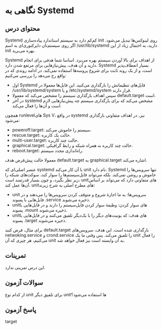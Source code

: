 # نگاهی به Systemd

## محتوای درس

‏Systemd کم‌کم دارد به سیستم استاندارد پیاده‌سازی init روی لینوکس‌ها تبدیل می‌شود.
اگر روی سیستم‌تان دایرکتوری‌ای به اسم ‎/usr/lib/systemd دارید‌، به احتمال زیاد از
این init بهره می‌برید.

‏Systemd از اهداف برای بالا آوردن سیستم بهره می‌برد. اساسا شما هدفی برای انجام
دارید و آن هدف‌، پیش‌نیاز‌هایی برای مرتفع شدن دارد. Systemd بسیار انعطاف‌پذیر است، و
از یک روند ثابت برای شروع پروسه‌ها استفاده نمی‌کند. در ادامه روندی که در واقع رخ
می‌دهد را بررسی می‌کنیم:

- اول Systemd فایل‌های تنظیماتش را بارگذاری می‌کنید. این فایل‌ها معمولا در
  ‎/usr/lib/systemd/system و یا ‎/etc/systemd/system قرار دارند.
- سپس اهداف بارگذاری سیستم را مشخص می‌کند که معمولا default.target است.
- در آخر systemd مشخص می‌کند که برای بارگذاری سیستم چه پیش‌نیاز‌هایی لازم است و
  آن‌ها را فعال می‌کند.

همچون runlevel‌های Sys V، در واقع systemd نیز‌، در اهداف متفاوتی بارگذاری می‌شود:

- ‏poweroff.target: سیستم را خاموش می‌کند.
- rescue.target:‌ حالت یک کاربره.
- multi-user.target: حالت چند کاربره.
- graphical.target: حالت چند کاربره به همراه شبکه و رابط گرافیکی.
- reboot.target: راه‌اندازی مجدد سیستم.

معمولا حالت پیش‌فرض هدف default.target به graphical.target اشاره می‌کند.

عنصر اصلی‌ای که systemd با آن کار می‌کند unit نام دارد. Systemd تنها سرویس‌ها را
خاموش و روشن نمی‌کند. بلکه می‌تواند فایل‌سیستم‌ها را سوار کند، سوکت‌های شبکه را زیر
نظر بگیرد‌، و چون بسیار قدرتمند است‌، unit‌های متفاوتی دارد که می‌تواند بر اساس آن‌ها
عمل کند. unit‌های مطرح اصلی به شرح زیر‌ند:

- ‏unit سرویس‌ها: به ما اجازهٔ شروع و متوقف کردن سرویس‌ها را می‌دهند و در فایل‌هایی با
  پسوند ‎.service ذخیره می‌شوند.
- unit‌های سوار کردن:‌ وظیفهٔ سوار کردن فایل‌سیستم را دارند و در فایل‌هایی با پسوند
  ‎.mount ذخیره می‌شوند.
- unit‌های هدف:‌ که یونیت‌های دیگر را با یک‌دیگر تلفیق می‌کنند و در فایل‌هایی با پسوند
  ‎.target ذخیره می‌شوند.

برای مثال‌، فرض کنید default.target بارگذاری شده است. این هدف‌، سرویس‌های
netwoking.service و crond.service را تلفیق می‌کند. پس وقتی ما یک unit را فعال
می‌کنیم، هر چیزی که آن unit به آن وابسته است نیز فعال خواهد شد.

## تمرینات

این درس تمرینی ندارد.

## سوالات آزمون

از کدام نوع unit برای تلفیق دیگر unit‌ها استفاده می‌شود؟

## پاسخ آزمون

target
